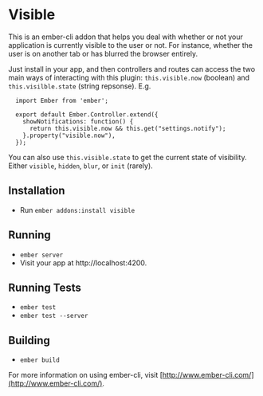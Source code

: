 # Visible

This is an ember-cli addon that helps you deal with whether or not your
application is currently visible to the user or not. For instance, whether
the user is on another tab or has blurred the browser entirely.

Just install in your app, and then controllers and routes can access the two main ways of interacting with this plugin: `this.visible.now` (boolean) and `this.visilble.state` (string repsonse). E.g.

```
  import Ember from 'ember';

  export default Ember.Controller.extend({
    showNotifications: function() {
      return this.visible.now && this.get("settings.notify");
    }.property("visible.now"),
  });
```

You can also use `this.visible.state` to get the current state of visibility.
Either `visible`, `hidden`, `blur`, or `init` (rarely).

## Installation

* Run `ember addons:install visible`

## Running

* `ember server`
* Visit your app at http://localhost:4200.

## Running Tests

* `ember test`
* `ember test --server`

## Building

* `ember build`

For more information on using ember-cli, visit [http://www.ember-cli.com/](http://www.ember-cli.com/).

